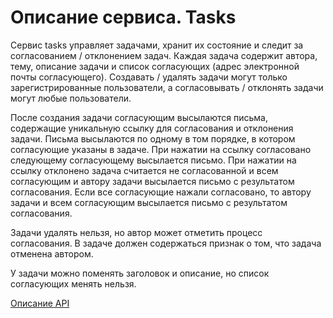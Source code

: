 # Описание сервиса. Tasks

Сервис tasks управляет задачами, хранит их состояние и следит за согласованием / отклонением задач. Каждая задача содержит автора, тему, описание задачи и список согласующих (адрес электронной почты согласующего). Создавать / удалять задачи могут только зарегистрированные пользователи, а согласовывать / отклонять задачи могут любые пользователи.

После создания задачи согласующим высылаются письма, содержащие уникальную ссылку для согласования и отклонения задачи. Письма высылаются по одному в том порядке, в котором согласующие указаны в задаче. При нажатии на ссылку согласовано следующему согласующему высылается письмо. При нажатии на ссылку отклонено задача считается не согласованной и всем согласующим и автору задачи высылается письмо с результатом согласования. Если все согласующие нажали согласовано, то автору задачи и всем согласующим высылается письмо с результатом согласования.

Задачи удалять нельзя, но автор может отметить процесс согласования.
В задаче должен содержаться признак о том, что задача отменена автором.

У задачи можно поменять заголовок и описание, но список согласующих менять нельзя.

[Описание API](https://www.teta.mts.ru/go_tasks?_ga=2.44944551.2000377543.1665831291-544969556.1662552747)
